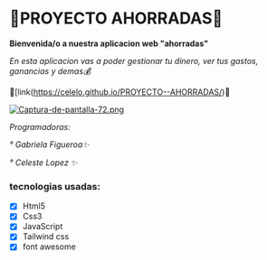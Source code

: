 # 💸PROYECTO AHORRADAS💸 

**Bienvenida/o a nuestra aplicacion web "ahorradas"**

*En esta aplicacion vas a poder gestionar tu dinero, ver tus gastos, ganancias y demas💰*

🤑[link(https://celelo.github.io/PROYECTO--AHORRADAS/)🤑

[![Captura-de-pantalla-72.png](https://i.postimg.cc/rFrKh0Xv/Captura-de-pantalla-72.png)](https://postimg.cc/VdzfvNNR)

*Programadoras:*

*° Gabriela Figueroa✨*

*° Celeste Lopez ✨*

### tecnologias usadas:
- [x] Html5
- [x] Css3
- [x] JavaScript
- [x] Tailwind css
- [x] font awesome
